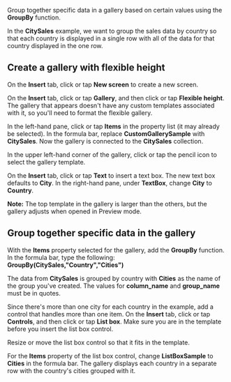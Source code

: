 <properties
   pageTitle="Sort data in a gallery using the GroupBy function | Microsoft PowerApps"
   description="Group together specific data in a gallery based on certain values"
   services=""
   suite="powerapps"
   documentationCenter="na"
   authors="v-subohe"
   manager="anneta"
   editor=""
   tags=""/>

<tags
   ms.service="powerapps"
   ms.devlang="na"
   ms.topic="get-started-article"
   ms.tgt_pltfrm="na"
   ms.workload="na"
   ms.date="05/31/2017"
   ms.author="v-subohe"/>


Group together specific data in a gallery based on certain values using the **GroupBy** function.

In the **CitySales** example, we want to group the sales data by country so that each country is displayed in a single row with all of the data for that country displayed in the one row.

## Create a gallery with flexible height
On the **Insert** tab, click or tap **New screen** to create a new screen.
<!-- In the video, Audrie talks about creating a new screen first, but I don't think this is necessary-->

On the **Insert** tab, click or tap **Gallery**, and then click or tap **Flexible height**. The gallery that appears doesn't have any custom templates associated with it, so you'll need to format the flexible gallery.
<!-- add screenshot here-->

In the left-hand pane, click or tap **Items** in the property list (it may already be selected). In the formula bar, replace **CustomGallerySample** with **CitySales**. Now the gallery is connected to the **CitySales** collection.

In the upper left-hand corner of the gallery, click or tap the pencil icon to select the gallery template.

On the **Insert** tab, click or tap **Text** to insert a text box. The new text box defaults to **City**. In the right-hand pane, under **TextBox**, change **City** to **Country**.
<!-- add screenshot here-->

**Note:** The top template in the gallery is larger than the others, but the gallery adjusts when opened in Preview mode.

## Group together specific data in the gallery
With the **Items** property selected for the gallery, add the **GroupBy** function. In the formula bar, type the following:
**GroupBy(CitySales,"Country","Cities")**

The data from **CitySales** is grouped by country with **Cities** as the name of the group you've created. The values for **column_name** and **group_name** must be in quotes.

Since there's more than one city for each country in the example, add a control that handles more than one item. On the **Insert** tab, click or tap **Controls**, and then click or tap **List box**. Make sure you are in the template before you insert the list box control.

Resize or move the list box control so that it fits in the template.

For the **Items** property of the list box control, change **ListBoxSample** to **Cities** in the formula bar. The gallery displays each country in a separate row with the country's cities grouped with it.
